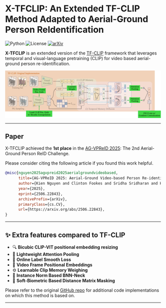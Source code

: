#  X-TFCLIP: An Extended TF-CLIP Method Adapted to Aerial-Ground Person ReIdentification

![Python](https://img.shields.io/badge/Python-3.12%2B-blue.svg)
![License](https://img.shields.io/badge/license-MIT-green.svg)
[![arXiv](https://img.shields.io/badge/arXiv-2506.22843-b31b1b.svg)](https://arxiv.org/abs/2506.22843)


**X-TFCLIP** is an extended version of the [TF-CLIP](https://github.com/AsuradaYuci/TF-CLIP) framework that leverages temporal and visual-language pretraining (CLIP) for video based aerial-ground person re-identification.

![My SVG](imgs/X_TFCLIP.svg)

---

## Paper

X-TFCLIP achieved the **1st place** in the [AG-VPReID 2025]((https://agvpreid25.github.io/)): The 2nd Aerial-Ground Person ReID Challenge.

Please consider citing the following article if you found this work helpful. 

```bibtex
@misc{nguyen2025agvpreid2025aerialgroundvideobased,
      title={AG-VPReID 2025: Aerial-Ground Video-based Person Re-identification Challenge Results}, 
      author={Kien Nguyen and Clinton Fookes and Sridha Sridharan and Huy Nguyen and Feng Liu and Xiaoming Liu and Arun Ross and Dana Michalski and Tamás Endrei and Ivan DeAndres-Tame and Ruben Tolosana and Ruben Vera-Rodriguez and Aythami Morales and Julian Fierrez and Javier Ortega-Garcia and Zijing Gong and Yuhao Wang and Xuehu Liu and Pingping Zhang and Md Rashidunnabi and Hugo Proença and Kailash A. Hambarde and Saeid Rezaei},
      year={2025},
      eprint={2506.22843},
      archivePrefix={arXiv},
      primaryClass={cs.CV},
      url={https://arxiv.org/abs/2506.22843}, 
}
```

---

## ✨ Extra features compared to TF-CLIP

- 🔍 **Bicubic CLIP-VIT positional embedding resizing** 
- 🧠 **Lightweight Attention Pooling**
- 🧭 **Online Label Smooth Loss**
- 🎯 **Video Frame Positional Embeddings**
- ⚙️ **Learnable Clip Memory Weighing**
- 💬 **Instance Norm Based BNN-Neck**
- 🔧 **Soft-Biometric Based Distance Matrix Masking** 

Please refer to the original [GitHub repo](https://github.com/agvpreid25/AG-VPReID) for additional code implementations on which this method is based on. 

---

[//]: # (## 🛠 Installation)

[//]: # ()
[//]: # (```bash)

[//]: # (git clone https://github.com/BiDAlab/X-TFCLIP.git)

[//]: # (cd X-TFCLIP)

[//]: # (conda env create -f environment.yaml)

[//]: # (conda activate xtfclip)

